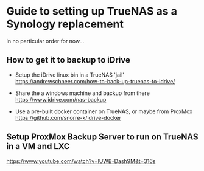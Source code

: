 # Guide to setting up TrueNAS as a Synology replacement

In no particular order for now...

## How to get it to backup to iDrive
- Setup the iDrive linux bin in a TrueNAS 'jail'
https://andrewschneer.com/how-to-back-up-truenas-to-idrive/

- Share the a windows machine and backup from there
https://www.idrive.com/nas-backup

- Use a pre-built docker container on TrueNAS, or maybe from ProxMox
https://github.com/snorre-k/idrive-docker

## Setup ProxMox Backup Server to run on TrueNAS in a VM and LXC
https://www.youtube.com/watch?v=lUWB-Dash9M&t=316s
